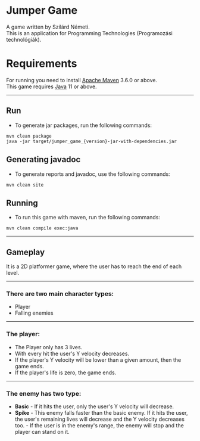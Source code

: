 # Jumper Game

A game written by Szilárd Németi.<br/>
This is an application for Programming Technologies (Programozási technológiák).<br/>

# Requirements

For running you need to install [Apache Maven](https://maven.apache.org/download.cgi "Apache Maven Download Page") 3.6.0 or above.<br/>
This game requires [Java](https://openjdk.java.net/ "OpenJDK") 11 or above.

---
## Run
-    To generate jar packages, run the following commands:
>
```
mvn clean package
java -jar target/jumper_game_{version}-jar-with-dependencies.jar
```

## Generating javadoc
-    To generate reports and javadoc, use the following commands: 
>
```
mvn clean site
```

## Running
-    To run this game with maven, run the following commands: 
>
```
mvn clean compile exec:java
```

---
## Gameplay
It is a 2D platformer game, where the user has to reach the end of each level.

----
### There are two main character types:
-    Player
-    Falling enemies
----

### The player:
-    The Player only has 3 lives.
-    With every hit the user's Y velocity decreases.
-    If the player's Y velocity will be lower than a given amount, then the game ends.
-    If the player's life is zero, the game ends.

----
### The enemy has two type:
-    **Basic**
    - If it hits the user, only the user's Y velocity will decrease.
-    **Spike**
    - This enemy falls faster than the basic enemy.
        If it hits the user, the user's remaining lives will decrease and the Y velocity decreases too.
    - If the user is in the enemy's range, the enemy will stop and the player can stand on it.

